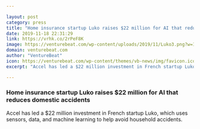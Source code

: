 ```yaml
---

layout: post
category: press
title: "Home insurance startup Luko raises $22 million for AI that reduces domestic accidents"
date: 2019-11-18 22:31:29
link: https://vrhk.co/2rPeF8K
image: https://venturebeat.com/wp-content/uploads/2019/11/Luko3.png?w=1200&strip=all
domain: venturebeat.com
author: "VentureBeat"
icon: https://venturebeat.com/wp-content/themes/vb-news/img/favicon.ico
excerpt: "Accel has led a $22 million investment in French startup Luko, which uses sensors, data, and machine learning to help avoid household accidents."

---
```


### Home insurance startup Luko raises $22 million for AI that reduces domestic accidents

Accel has led a $22 million investment in French startup Luko, which uses sensors, data, and machine learning to help avoid household accidents.